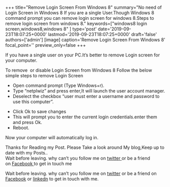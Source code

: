 +++
title="Remove Login Screen From Windows 8"
summary="No need of Login Screen in Windows 8 If you are a single User.Though Windows 8 command prompt you can remove login screen for windows 8.Steps to remove login screen from windows 8."
keywords=["windows8 login screen,windows8,windows 8"
]
type='post'
date='2019-09-23T18:07:25+0000'
lastmod='2019-09-23T18:07:25+0000'
draft='false'
authors=['admin']
[image]
caption='Remove Login Screen From Windows 8'
focal_point=''
preview_only=false
+++

If you have a single user on your PC.It’s better to remove Login screen for your computer.

To remove &nbsp;or disable Login Screen from Windows 8&nbsp;Follow the below simple steps to remove Login Screen

<ul><li><span style="line-height: 13px;">Open command prompt (Type Windows+r).</span></li><li>Type “netplwiz” and press enter,It will launch the user account manager.</li><li>Deselect the checkbox “user must enter a username and password to use this computer”.</li></ul>

<ul><li>Click Ok to save changes</li><li>This will prompt you to enter the current login credentials.enter them and press Ok.</li><li>Reboot.</li></ul>

Now your computer will automatically log in.

Thanks for Reading my Post.&nbsp;Please Take a look around My blog,Keep up to date with my Posts..<br>
Wait before leaving.&nbsp;why can’t you follow me on&nbsp;<a title="ArunkumarGudelli Twitter" href="http://twitter.com/arunGudelli" target="_blank">twitter&nbsp;</a>or be a friend on&nbsp;<a title="Arunkumar Gudelli Facebook" href="http://www.facebook.com/arungudelli" target="_blank">Facebook&nbsp;</a>to get in touch me

Wait before leaving.
why can’t you follow me on <a href="https://twitter.com/arungudelli" target="_blank" rel="noopener">twitter</a> or be a friend on <a href="https://www.facebook.com/gudelliArun" target="_blank" rel="noopener">Facebook</a> or  <a href="https://www.linkedin.com/in/arungudelli/" target="_blank" rel="noopener">linkedn</a> to get in touch with me.









